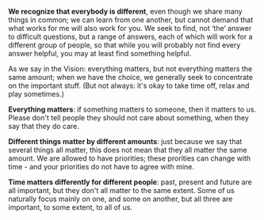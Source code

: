 **We recognize that everybody is different**, even though we share many things in common; we can learn from one another, but cannot demand that what works for me will also work for you.  We seek to find, not ‘the’ answer to difficult questions, but a range of answers, each of which will work for a different group of people, so that while you will probably not find every answer helpful, you may at least find something helpful.

As we say in the Vision: everything matters, but not everything matters the same amount; when we have the choice, we generally seek to concentrate on the important stuff.   (But not always: it's okay to take time off, relax and play sometimes.)

**Everything matters**: if something matters to someone, then it matters to us.  Please don't tell people they should not care about something, when they say that they do care.

**Different things matter by different amounts**: just because we say that several things all matter, this does not mean that they all matter the same amount.  We are allowed to have priorities; these prorities can change with time - and your priorities do not have to agree with mine.

**Time matters differently for different people**: past, present and future are all important, but they don't all matter to the same extent.  Some of us naturally focus mainly on one, and some on another, but all three are important, to some extent, to all of us.
